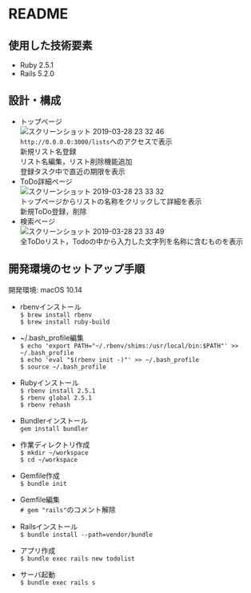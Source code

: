 # README

## 使用した技術要素
* Ruby 2.5.1
* Rails 5.2.0

## 設計・構成
* トップページ  
![スクリーンショット 2019-03-28 23 32 46](https://user-images.githubusercontent.com/22876329/55204894-0b110880-5214-11e9-974e-915da62c2cea.png)  
`http://0.0.0.0:3000/lists`へのアクセスで表示  
新規リスト名登録  
リスト名編集，リスト削除機能追加  
登録タスク中で直近の期限を表示  
* ToDo詳細ページ  
![スクリーンショット 2019-03-28 23 33 32](https://user-images.githubusercontent.com/22876329/55204904-15330700-5214-11e9-97df-96c962016b7c.png)  
トップページからリストの名称をクリックして詳細を表示  
新規ToDo登録，削除  
* 検索ページ  
![スクリーンショット 2019-03-28 23 33 49](https://user-images.githubusercontent.com/22876329/55204913-1a905180-5214-11e9-8fb2-f5f9eb0afbdf.png)  
全ToDoリスト，Todoの中から入力した文字列を名称に含むものを表示

## 開発環境のセットアップ手順
開発環境: macOS 10.14
* rbenvインストール  
`$ brew install rbenv`  
`$ brew install ruby-build`  
  
* ~/.bash_profile編集  
`$ echo 'export PATH="~/.rbenv/shims:/usr/local/bin:$PATH"' >> ~/.bash_profile`  
`$ echo 'eval "$(rbenv init -)"' >> ~/.bash_profile`  
`$ source ~/.bash_profile`  
  
* Rubyインストール  
`$ rbenv install 2.5.1`  
`$ rbenv global 2.5.1`  
`$ rbenv rehash`  
  
* Bundlerインストール  
`gem install bundler` 
  
* 作業ディレクトリ作成  
`$ mkdir ~/workspace`  
`$ cd ~/workspace` 
  
* Gemfile作成  
`$ bundle init`  
  
* Gemfile編集  
`# gem "rails"`のコメント解除  
  
* Railsインストール  
`$ bundle install --path=vendor/bundle`  
  
* アプリ作成  
`$ bundle exec rails new todolist`  
  
* サーバ起動  
`$ bundle exec rails s`  
